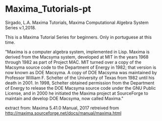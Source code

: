 # Maxima_Tutorials-pt
Sirgado, L.A. Maxima Tutorials, Maxima Computational Algebra System Series v.1,2018.

This is a Maxima Tutorial Series for beginners. Only in portuguese at this time.

"Maxima is a computer algebra system, implemented in Lisp. Maxima is derived from the Macsyma system, developed at MIT in the years 1968 through 1982 as part of Project MAC. MIT turned over a copy of the Macsyma source code to the Department of Energy in 1982; that version is now known as DOE Macsyma. A copy of DOE Macsyma was maintained by Professor William F. Schelter of the University of Texas from 1982 until his death in 2001. In 1998, Schelter obtained permission from the Department of Energy to release the DOE Macsyma source code under the GNU Public License, and in 2000 he initiated the Maxima project at SourceForge to maintain and develop DOE Macsyma, now called Maxima."

extract from: Maxima 5.41.0 Manual, 2017 retreived from http://maxima.sourceforge.net/docs/manual/maxima.html
